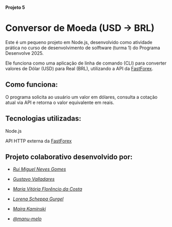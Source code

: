 **Projeto 5** 

# Conversor de Moeda (USD → BRL)

Este é um pequeno projeto em Node.js, desenvolvido como atividade prática no curso de desenvolvimento de solftware (turma 1) do Programa Desenvolve 2025. 

Ele funciona como uma aplicação de linha de comando (CLI) para converter valores de Dólar (USD) para Real (BRL), utilizando a API da [FastForex](https://fastforex.io/).


## Como funciona:

O programa solicita ao usuário um valor em dólares, consulta a cotação atual via API e retorna o valor equivalente em reais.


## Tecnologias utilizadas:
Node.js

API HTTP externa da [FastForex](https://fastforex.io/)


## Projeto colaborativo desenvolvido por:
  
 - *[Rui Miguel Neves Gomes](https://github.com/RuiGomes111)*

- *[Gustavo Valladares](https://github.com/gustadevcode)*

- *[Maria Vitória Florêncio da Costa](https://github.com/Mavcostta)*

- *[Lorena Scheppa Gurgel](https://github.com/LSG-gurgel)*

- *[Maíra Kaminski](https://github.com/maikaminski)*

- *[@manu-melo](https://github.com/manu-melo)*
